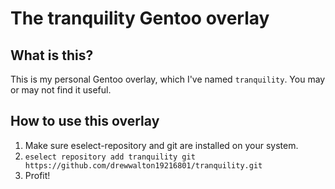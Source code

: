 # The tranquility Gentoo overlay

## What is this?
This is my personal Gentoo overlay, which I've named `tranquility`. You may or may not find it useful.

## How to use this overlay
  1. Make sure eselect-repository and git are installed on your system.
  2. `eselect repository add tranquility git https://github.com/drewwalton19216801/tranquility.git`
  3. Profit!
